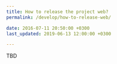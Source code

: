 ```yaml
---
title: How to release the project web?
permalink: /develop/how-to-release-web/

date: 2016-07-11 20:50:00 +0300
last_updated: 2019-06-13 12:00:00 +0300

---
```


TBD